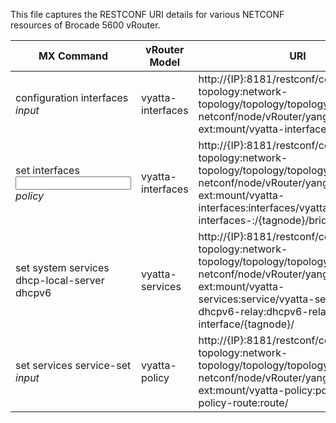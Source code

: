 This file captures the  RESTCONF URI details for various NETCONF resources of Brocade 5600 vRouter.

| MX Command                                   | vRouter Model     | URI                                                                                                                                                                                                                   | Operation |
|----------------------------------------------|-------------------|-----------------------------------------------------------------------------------------------------------------------------------------------------------------------------------------------------------------------|-----------|
| configuration interfaces *input*             | vyatta-interfaces | http://{IP}:8181/restconf/config/network-topology:network-topology/topology/topology-netconf/node/vRouter/yang-ext:mount/vyatta-interfaces:interfaces/                                                                | GET       |
| set interfaces <input> *policy*              | vyatta-interfaces | http://{IP}:8181/restconf/config/network-topology:network-topology/topology/topology-netconf/node/vRouter/yang-ext:mount/vyatta-interfaces:interfaces/vyatta-interfaces-<type>:<type>/{tagnode}/bridge-group/         | PUT       |
| set system services dhcp-local-server dhcpv6 | vyatta-services   | http://{IP}:8181/restconf/config/network-topology:network-topology/topology/topology-netconf/node/vRouter/yang-ext:mount/vyatta-services:service/vyatta-service-dhcpv6-relay:dhcpv6-relay/listen-interface/{tagnode}/ | PUT       |
| set services service-set *input*             | vyatta-policy     | http://{IP}:8181/restconf/config/network-topology:network-topology/topology/topology-netconf/node/vRouter/yang-ext:mount/vyatta-policy:policy/vyatta-policy-route:route/                                                  | PUT       |
